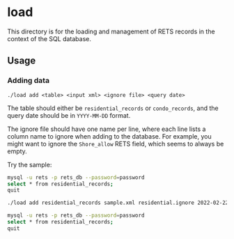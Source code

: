 # load
This directory is for the loading and management of RETS records in the context
of the SQL database.

## Usage
### Adding data
``./load add <table> <input xml> <ignore file> <query date>``

The table should either be ``residential_records`` or ``condo_records``, and the
query date should be in ``YYYY-MM-DD`` format.

The ignore file should have one name per line, where each line lists a column
name to ignore when adding to the database. For example, you might want to
ignore the ``Shore_allow`` RETS field, which seems to always be empty.

Try the sample:
```sh
mysql -u rets -p rets_db --password=password
select * from residential_records;
quit

./load add residential_records sample.xml residential.ignore 2022-02-22

mysql -u rets -p rets_db --password=password
select * from residential_records;
quit
```
